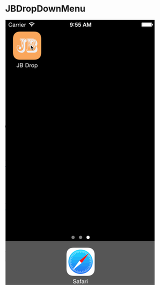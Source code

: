 # JBDropDownMenu
![alt tag](https://github.com/jithinpala/JBDropDownMenu/blob/master/JBDropDownMenu/JBDropDown.gif)
